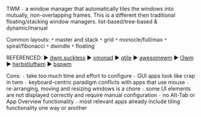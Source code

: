 TWM `-` a window manager that automatically tiles the windows into mutually, non-overlapping frames. This is a different then traditional floating/stacking window managers.
list-based/tree-based & dynamic/manual

Common layouts:
`*` master and stack
`*` grid
`*` monocle/full/max
`*` spiral/fibonacci
`*` dwindle
`*` floating

REFERENCED: 
► [dwm.suckless](https://dwm.suckless.org/) 
► [xmonad](https://xmonad.org/) 
► [qtile](http://www.qtile.org/) 
► [awesomewm](https://awesomewm.org/) 
► [i3wm](https://i3wm.org/) 
► [herbstluftwm](https://herbstluftwm.org/) 
► [bspwm](https://github.com/baskerville/bspwm)

Cons:
`-` take too much time and effort to configure
`-` GUI apps look like crap in twm
`-` keyboard-centric paradigm conflicts with apps that use mouse
`-` re-arranging, moving and resizing windows is a chore
`-` some UI elements are not displayed correctly and require manual configuration
`-` no Alt-Tab or App Overview functionality
`-` most relevant apps already include tiling functionality one way or another